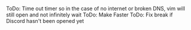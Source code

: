 ToDo: Time out timer so in the case of no internet or broken DNS, vim will still open and not infinitely wait
ToDo: Make Faster
ToDo: Fix break if Discord hasn't been opened yet
